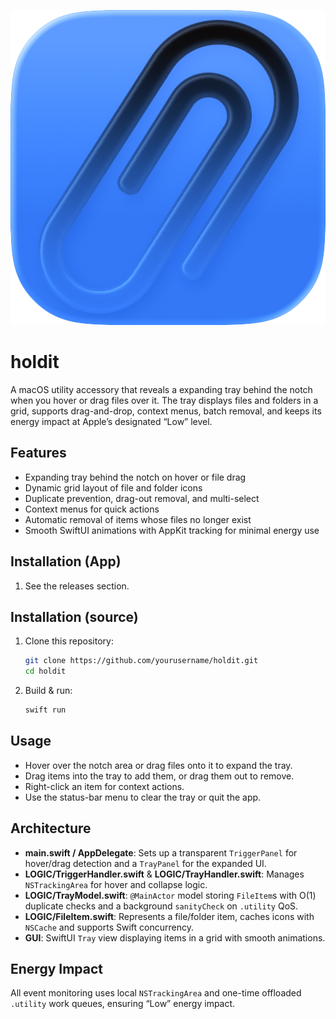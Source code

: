 ![holdit Logo](holdit_icon_raw.png)

# holdit

A macOS utility accessory that reveals a expanding tray behind the notch when you hover or drag files over it. The tray displays files and folders in a grid, supports drag-and-drop, context menus, batch removal, and keeps its energy impact at Apple’s designated “Low” level.

## Features
- Expanding tray behind the notch on hover or file drag
- Dynamic grid layout of file and folder icons
- Duplicate prevention, drag-out removal, and multi-select
- Context menus for quick actions
- Automatic removal of items whose files no longer exist
- Smooth SwiftUI animations with AppKit tracking for minimal energy use

## Installation (App)
1. See the releases section.

## Installation (source)
1. Clone this repository:
   ```bash
   git clone https://github.com/yourusername/holdit.git
   cd holdit
   ```
2. Build & run:
   ```bash
   swift run
   ```

## Usage
- Hover over the notch area or drag files onto it to expand the tray.
- Drag items into the tray to add them, or drag them out to remove.
- Right-click an item for context actions.
- Use the status-bar menu to clear the tray or quit the app.

## Architecture
- **main.swift / AppDelegate**: Sets up a transparent `TriggerPanel` for hover/drag detection and a `TrayPanel` for the expanded UI.
- **LOGIC/TriggerHandler.swift** & **LOGIC/TrayHandler.swift**: Manages `NSTrackingArea` for hover and collapse logic.
- **LOGIC/TrayModel.swift**: `@MainActor` model storing `FileItem`s with O(1) duplicate checks and a background `sanityCheck` on `.utility` QoS.
- **LOGIC/FileItem.swift**: Represents a file/folder item, caches icons with `NSCache` and supports Swift concurrency.
- **GUI**: SwiftUI `Tray` view displaying items in a grid with smooth animations.

## Energy Impact
All event monitoring uses local `NSTrackingArea` and one-time offloaded `.utility` work queues, ensuring “Low” energy impact.
